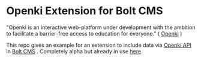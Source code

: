 Openki Extension for Bolt CMS
=====================

"Openki is an interactive web-platform under development with the ambition to facilitate a barrier-free access to education for everyone." ( [Openki](https://openki.net) )

This repo gives an example for an extension to include data via [Openki API](https://github.com/Openki/Openki/wiki/JSON-API)  in [Bolt CMS](http://bolt.cm) . Completely alpha but already in use [here](https://www.bildung-fuer-alle.ch).